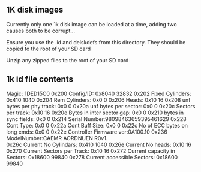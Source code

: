 ## 1K disk images

Currently only one 1k disk image can be loaded at a time, adding two causes both to be corrupt... 

Ensure you use the .id and deiskdefs from this directory. They should be copied to the root of your SD card

Unzip any zipped files to the root of your SD card

## 1k id file contents

Magic: 1DED15C0
0x200  Config/ID: 0x8040 32832
0x202  Fixed Cylinders: 0x410 1040
0x204  Rem Cylinders: 0x0 0
0x206  Heads: 0x10 16
0x208  unf bytes per phy track: 0x0 0
0x20a  unf bytes per sector: 0x0 0
0x20c  Sectors per track: 0x10 16
0x20e  Bytes in inter sector gap: 0x0 0
0x210  bytes in sync fields: 0x0 0
0x214  Serial Number:98098463659395461629
0x228  Cont Type: 0x0 0
0x22a  Cont Buff Size: 0x0 0
0x22c  No of ECC bytes on long cmds: 0x0 0
0x22e  Controller Firmware ver:0A100.10
0x236  ModelNumber:CAEMR AORDNUEN R0v1.                    
0x26c  Current No Cylindars: 0x410 1040
0x26e  Current No heads: 0x10 16
0x270  Current Sectors per Track: 0x10 16
0x272  Current capacity in Sectors: 0x18600 99840
0x278  Current accessible Sectors: 0x18600 99840

